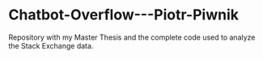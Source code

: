 # Chatbot-Overflow---Piotr-Piwnik
Repository with my Master Thesis and the complete code used to analyze the Stack Exchange data.
